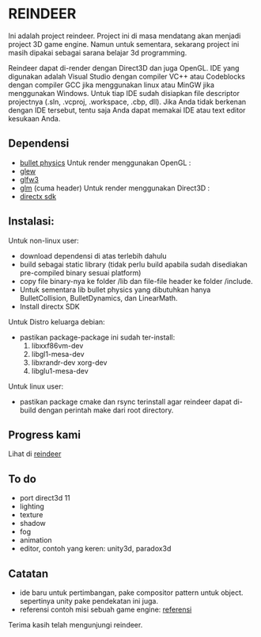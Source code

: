REINDEER
======

Ini adalah project reindeer. Project ini di masa mendatang akan menjadi project 3D game engine. Namun untuk sementara, sekarang project ini masih dipakai sebagai sarana belajar 3d programming.

Reindeer dapat di-render dengan Direct3D dan juga OpenGL. IDE yang digunakan adalah Visual Studio dengan compiler VC++ atau Codeblocks dengan compiler GCC jika menggunakan linux atau MinGW jika menggunakan Windows. Untuk tiap IDE sudah disiapkan file descriptor projectnya (.sln, .vcproj, .workspace, .cbp, dll). Jika Anda tidak berkenan dengan IDE tersebut, tentu saja Anda dapat memakai IDE atau text editor kesukaan Anda.

Dependensi
--------
- [bullet physics](http://bulletphysics.org/)
Untuk render menggunakan OpenGL :
- [glew](http://glew.sourceforge.net/)
- [glfw3](http://www.glfw.org/)
- [glm](http://glm.g-truc.net/0.9.5/index.html) (cuma header)
Untuk render menggunakan Direct3D :
- [directx sdk](http://www.microsoft.com/en-us/download/details.aspx?id=8109)


Instalasi:
-------

Untuk non-linux user:
- download dependensi di atas terlebih dahulu 
- build sebagai static library (tidak perlu build apabila sudah disediakan pre-compiled binary sesuai platform)
- copy file binary-nya ke folder /lib dan file-file header ke folder /include.
- Untuk sementara lib bullet physics yang dibutuhkan hanya BulletCollision, BulletDynamics, dan LinearMath.
- Install directx SDK

Untuk Distro keluarga debian:
- pastikan package-package ini sudah ter-install:
    1. libxxf86vm-dev 
    2. libgl1-mesa-dev 
    3. libxrandr-dev xorg-dev 
    4. libglu1-mesa-dev

Untuk linux user:
- pastikan package cmake dan rsync terinstall agar reindeer dapat di-build dengan perintah make dari root directory.

Progress kami
--------
Lihat di [reindeer](https://www.youtube.com/watch?v=ELnp_dx780g)


To do
------
- port direct3d 11
- lighting
- texture
- shadow
- fog
- animation
- editor, contoh yang keren: unity3d, paradox3d

Catatan
------
- ide baru untuk pertimbangan, pake compositor pattern untuk object. sepertinya unity pake pendekatan ini juga.
- referensi contoh misi sebuah game engine: [referensi](https://github.com/turbulenz/turbulenz_engine#what-are-the-design-goals-of-the-turbulenz-engine)


Terima kasih telah mengunjungi reindeer.
